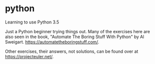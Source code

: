 # python
Learning to use Python 3.5

Just a Python beginner trying things out. Many of the exercises here are also seen in the book, "Automate The Boring Stuff With Python" by Al Sweigart. https://automatetheboringstuff.com/.

Other exercises, their answers, not solutions, can be found over at https://projecteuler.net/.
